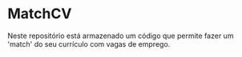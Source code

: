 # MatchCV
Neste repositório está armazenado um código que permite fazer um 'match' do seu currículo com vagas de emprego.
